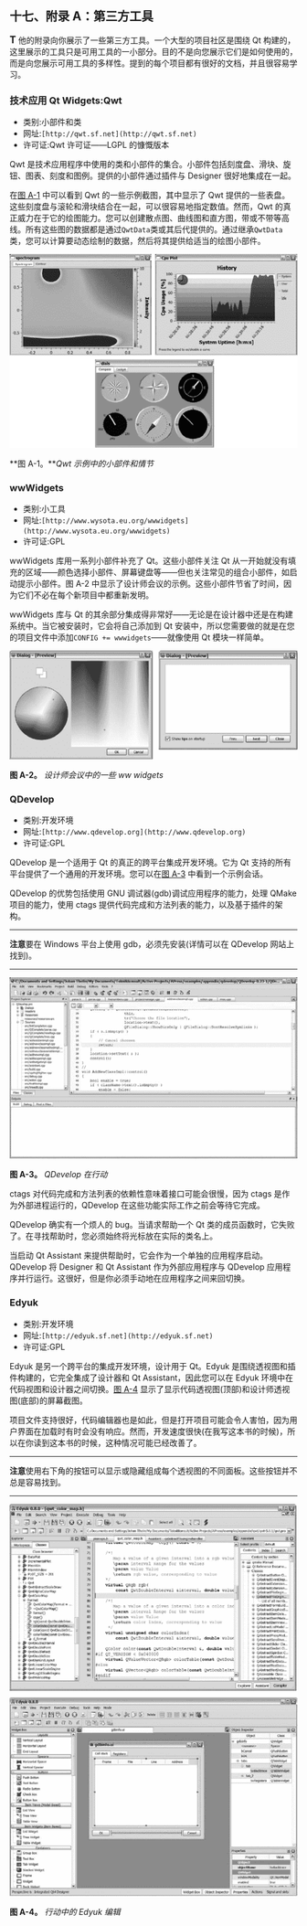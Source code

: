 ## 十七、附录 A：第三方工具

<big class="calibre11">**T**</big> 他的附录向你展示了一些第三方工具。一个大型的项目社区是围绕 Qt 构建的，这里展示的工具只是可用工具的一小部分。目的不是向您展示它们是如何使用的，而是向您展示可用工具的多样性。提到的每个项目都有很好的文档，并且很容易学习。

### 技术应用 Qt Widgets:Qwt

*   类别:小部件和类
*   网址:`[http://qwt.sf.net](http://qwt.sf.net)`
*   许可证:Qwt 许可证——LGPL 的慷慨版本

Qwt 是技术应用程序中使用的类和小部件的集合。小部件包括刻度盘、滑块、旋钮、图表、刻度和图例。提供的小部件通过插件与 Designer 很好地集成在一起。

在[图 A-1](#widgets_and_plots_from_the_qwt_examples) 中可以看到 Qwt 的一些示例截图，其中显示了 Qwt 提供的一些表盘。这些刻度盘与滚轮和滑块结合在一起，可以很容易地指定数值。然而，Qwt 的真正威力在于它的绘图能力。您可以创建散点图、曲线图和直方图，带或不带等高线。所有这些图的数据都是通过`QwtData`类或其后代提供的。通过继承`QwtData`类，您可以计算要动态绘制的数据，然后将其提供给适当的绘图小部件。

![image](img/0A01.jpg)

**图 A-1。***Qwt 示例中的小部件和情节*

### wwWidgets

*   类别:小工具
*   网址:`[http://www.wysota.eu.org/wwwidgets](http://www.wysota.eu.org/wwwidgets)`
*   许可证:GPL

wwWidgets 库用一系列小部件补充了 Qt。这些小部件关注 Qt 从一开始就没有填充的区域——颜色选择小部件、屏幕键盘等——但也关注常见的组合小部件，如启动提示小部件。图 A-2 中显示了设计师会议的示例。这些小部件节省了时间，因为它们不必在每个新项目中都重新发明。

wwWidgets 库与 Qt 的其余部分集成得非常好——无论是在设计器中还是在构建系统中。当它被安装时，它会将自己添加到 Qt 安装中，所以您需要做的就是在您的项目文件中添加`CONFIG += wwwidgets`——就像使用 Qt 模块一样简单。

![image](img/0A02.jpg)

**图 A-2。** *设计师会议中的一些 ww widgets*

### QDevelop

*   类别:开发环境
*   网址:`[http://www.qdevelop.org](http://www.qdevelop.org)`
*   许可证:GPL

QDevelop 是一个适用于 Qt 的真正的跨平台集成开发环境。它为 Qt 支持的所有平台提供了一个通用的开发环境。您可以在[图 A-3](#qdevelop_in_action) 中看到一个示例会话。

QDevelop 的优势包括使用 GNU 调试器(gdb)调试应用程序的能力，处理 QMake 项目的能力，使用 ctags 提供代码完成和方法列表的能力，以及基于插件的架构。

* * *

**注意**要在 Windows 平台上使用 gdb，必须先安装(详情可以在 QDevelop 网站上找到)。

* * *

![image](img/0A03.jpg)

**图 A-3。** *QDevelop 在行动*

ctags 对代码完成和方法列表的依赖性意味着接口可能会很慢，因为 ctags 是作为外部进程运行的，QDevelop 在这些功能实际工作之前会等待它完成。

QDevelop 确实有一个烦人的 bug。当请求帮助一个 Qt 类的成员函数时，它失败了。在寻找帮助时，您必须始终将光标放在实际的类名上。

当启动 Qt Assistant 来提供帮助时，它会作为一个单独的应用程序启动。QDevelop 将 Designer 和 Qt Assistant 作为外部应用程序与 QDevelop 应用程序并行运行。这很好，但是你必须手动地在应用程序之间来回切换。

### Edyuk

*   类别:开发环境
*   网址:`[http://edyuk.sf.net](http://edyuk.sf.net)`
*   许可证:GPL

Edyuk 是另一个跨平台的集成开发环境，设计用于 Qt。Edyuk 是围绕透视图和插件构建的，它完全集成了设计器和 Qt Assistant，因此您可以在 Edyuk 环境中在代码视图和设计器之间切换。[图 A-4](#the_edyuk_editor_in_action) 显示了显示代码透视图(顶部)和设计师透视图(底部)的屏幕截图。

项目文件支持很好，代码编辑器也是如此，但是打开项目可能会令人害怕，因为用户界面在加载时有时会没有响应。然而，开发速度很快(在我写这本书的时候)，所以在你读到这本书的时候，这种情况可能已经改善了。

* * *

**注意**使用右下角的按钮可以显示或隐藏组成每个透视图的不同面板。这些按钮并不总是容易找到。

* * *

![image](img/0A04.jpg)

**图 A-4。** *行动中的 Edyuk 编辑*